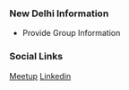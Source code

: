 ### New Delhi Information
* Provide Group Information

### Social Links
[Meetup](https://www.meetup.com/owasp-new-delhi-chapter/)
[Linkedin](https://www.linkedin.com/company/owaspnewdelhi/)


